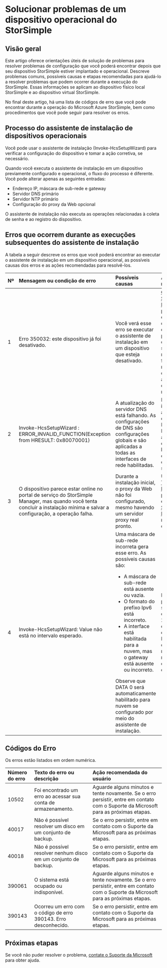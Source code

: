 <properties 
   pageTitle="Solucionar problemas de um dispositivo operacional do StorSimple"
   description="Descreve como diagnosticar e corrigir os erros que ocorrem em um dispositivo StorSimple que esteja operacional."
   services="storsimple"
   documentationCenter="NA"
   authors="SharS"
   manager="adinah"
   editor="tysonn" />
<tags 
   ms.service="storsimple"
   ms.devlang="NA"
   ms.topic="article"
   ms.tgt_pltfrm="NA"
   ms.workload="TBD"
   ms.date="07/30/2015"
   ms.author="v-sharos" />

# Solucionar problemas de um dispositivo operacional do StorSimple

## Visão geral

Este artigo oferece orientações úteis de solução de problemas para resolver problemas de configuração que você poderá encontrar depois que seu dispositivo StorSimple estiver implantado e operacional. Descreve problemas comuns, possíveis causas e etapas recomendadas para ajudá-lo a resolver problemas que podem ocorrer durante a execução do StorSimple. Essas informações se aplicam ao dispositivo físico local StorSimple e ao dispositivo virtual StorSimple.

No final deste artigo, há uma lista de códigos de erro que você pode encontrar durante a operação do Microsoft Azure StorSimple, bem como procedimentos que você pode seguir para resolver os erros.

## Processo do assistente de instalação de dispositivos operacionais

Você pode usar o assistente de instalação (Invoke-HcsSetupWizard) para verificar a configuração do dispositivo e tomar a ação corretiva, se necessário.

Quando você executa o assistente de instalação em um dispositivo previamente configurado e operacional, o fluxo do processo é diferente. Você pode alterar apenas as seguintes entradas:

- Endereço IP, máscara de sub-rede e gateway
- Servidor DNS primário
- Servidor NTP primário
- Configuração do proxy da Web opcional

O assistente de instalação não executa as operações relacionadas à coleta de senha e ao registro do dispositivo.

## Erros que ocorrem durante as execuções subsequentes do assistente de instalação

A tabela a seguir descreve os erros que você poderá encontrar ao executar o assistente de instalação em um dispositivo operacional, as possíveis causas dos erros e as ações recomendadas para resolvê-los.

| Nº | Mensagem ou condição de erro | Possíveis causas | Ação recomendada |
|:--- |:-------------------------- |:--------------- |:------------------ |
| 1 | Erro 350032: este dispositivo já foi desativado. | Você verá esse erro se executar o assistente de instalação em um dispositivo que esteja desativado. | [Contate o Suporte da Microsoft Support](https://msdn.microsoft.com/library/azure/dn757750.aspx) para as próximas etapas. Um dispositivo desativado não pode ser colocado em serviço. Uma redefinição de fábrica pode ser necessária antes que seja possível ativar o dispositivo novamente. |
| 2 | Invoke-HcsSetupWizard : ERROR\_INVALID\_FUNCTION(Exception from HRESULT: 0x80070001) | A atualização do servidor DNS está falhando. As configurações de DNS são configurações globais e são aplicadas a todas as interfaces de rede habilitadas. | Habilite a interface e aplique as configurações de DNS novamente. Isso poderá afetar a rede para outras interfaces habilitadas, já que essas configurações são globais. |
| 3 | O dispositivo parece estar online no portal de serviço do StorSimple Manager, mas quando você tenta concluir a instalação mínima e salvar a configuração, a operação falha. | Durante a instalação inicial, o proxy da Web não foi configurado, mesmo havendo um servidor proxy real pronto. | Use o cmdlet [Test-HcsmConnection](https://msdn.microsoft.com/library/azure/eedae62d-0957-4005-b346-9248724f90e0#sec05) para localizar o erro. [Contate o Suporte da Microsoft](https://msdn.microsoft.com/library/azure/dn757750.aspx) se você não puder corrigir o problema. |
| 4 | Invoke-HcsSetupWizard: Value não está no intervalo esperado. | Uma máscara de sub-rede incorreta gera esse erro. As possíveis causas são: <ul><li> A máscara de sub-rede está ausente ou vazia.</li><li>O formato do prefixo Ipv6 está incorreto.</li><li>A interface está habilitada para a nuvem, mas o gateway está ausente ou incorreto.</li></ul>Observe que DATA 0 será automaticamente habilitado para nuvem se configurado por meio do assistente de instalação. | Para determinar o problema, use a sub-rede 0.0.0.0 ou 256.256.256.256 e, em seguida, examine a saída. Insira os valores corretos para a máscara de sub-rede, o gateway e o prefixo Ipv6, como necessário. |
 
## Códigos do Erro

Os erros estão listados em ordem numérica.

|Número do erro|Texto do erro ou descrição|Ação recomendada do usuário|
|:---|:---|:---|
|10502|Foi encontrado um erro ao acessar sua conta de armazenamento.|Aguarde alguns minutos e tente novamente. Se o erro persistir, entre em contato com o Suporte da Microsoft para as próximas etapas.|
|40017|Não é possível resolver um disco em um conjunto de backup.|Se o erro persistir, entre em contato com o Suporte da Microsoft para as próximas etapas.|
|40018|Não é possível resolver nenhum disco em um conjunto de backup.|Se o erro persistir, entre em contato com o Suporte da Microsoft para as próximas etapas.|
|390061|O sistema está ocupado ou indisponível.|Aguarde alguns minutos e tente novamente. Se o erro persistir, entre em contato com o Suporte da Microsoft para as próximas etapas.|
|390143|Ocorreu um erro com o código de erro 390143. Erro desconhecido.|Se o erro persistir, entre em contato com o Suporte da Microsoft para as próximas etapas.|

## Próximas etapas

Se você não puder resolver o problema, [contate o Suporte da Microsoft](https://msdn.microsoft.com/library/azure/dn757750.aspx) para obter ajuda.

<!---HONumber=August15_HO6-->